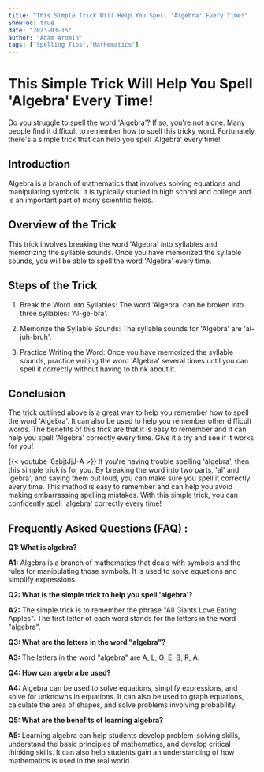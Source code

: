```yaml
---
title: "This Simple Trick Will Help You Spell 'Algebra' Every Time!"
ShowToc: true 
date: "2023-03-15"
author: "Adam Aromin" 
tags: ["Spelling Tips","Mathematics"]
---
```

# This Simple Trick Will Help You Spell 'Algebra' Every Time!

Do you struggle to spell the word 'Algebra'? If so, you're not alone. Many people find it difficult to remember how to spell this tricky word. Fortunately, there's a simple trick that can help you spell 'Algebra' every time!

## Introduction

Algebra is a branch of mathematics that involves solving equations and manipulating symbols. It is typically studied in high school and college and is an important part of many scientific fields.

## Overview of the Trick

This trick involves breaking the word 'Algebra' into syllables and memorizing the syllable sounds. Once you have memorized the syllable sounds, you will be able to spell the word 'Algebra' every time.

## Steps of the Trick

1. Break the Word into Syllables: The word 'Algebra' can be broken into three syllables: 'Al-ge-bra'.

2. Memorize the Syllable Sounds: The syllable sounds for 'Algebra' are 'al-juh-bruh'.

3. Practice Writing the Word: Once you have memorized the syllable sounds, practice writing the word 'Algebra' several times until you can spell it correctly without having to think about it.

## Conclusion

The trick outlined above is a great way to help you remember how to spell the word 'Algebra'. It can also be used to help you remember other difficult words. The benefits of this trick are that it is easy to remember and it can help you spell 'Algebra' correctly every time. Give it a try and see if it works for you!

{{< youtube i6sbjtJjJ-A >}} 
If you're having trouble spelling 'algebra', then this simple trick is for you. By breaking the word into two parts, 'al' and 'gebra', and saying them out loud, you can make sure you spell it correctly every time. This method is easy to remember and can help you avoid making embarrassing spelling mistakes. With this simple trick, you can confidently spell 'algebra' correctly every time!

## Frequently Asked Questions (FAQ) :
**Q1: What is algebra?**

**A1:** Algebra is a branch of mathematics that deals with symbols and the rules for manipulating those symbols. It is used to solve equations and simplify expressions.

**Q2: What is the simple trick to help you spell 'algebra'?**

**A2:** The simple trick is to remember the phrase "All Giants Love Eating Apples". The first letter of each word stands for the letters in the word "algebra".

**Q3: What are the letters in the word "algebra"?**

**A3:** The letters in the word "algebra" are A, L, G, E, B, R, A.

**Q4: How can algebra be used?**

**A4:** Algebra can be used to solve equations, simplify expressions, and solve for unknowns in equations. It can also be used to graph equations, calculate the area of shapes, and solve problems involving probability. 

**Q5: What are the benefits of learning algebra?**

**A5:** Learning algebra can help students develop problem-solving skills, understand the basic principles of mathematics, and develop critical thinking skills. It can also help students gain an understanding of how mathematics is used in the real world.





